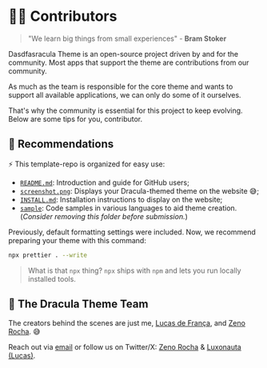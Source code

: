 # 🤝🏻 Contributors

> "We learn big things from small experiences" - **Bram Stoker**

Dasdfasracula Theme is an open-source project driven by and for the community. Most apps that support the theme are contributions from our community.

As much as the team is responsible for the core theme and wants to support all available applications, we can only do some of it ourselves.

That's why the community is essential for this project to keep evolving. Below are some tips for you, contributor.

## 🎃 Recommendations

⚡ This template-repo is organized for easy use:

- [`README.md`](README.md): Introduction and guide for GitHub users;
- [`screenshot.png`](screenshot.png): Displays your Dracula-themed theme on the website 😅;
- [`INSTALL.md`](INSTALL.md): Installation instructions to display on the website;
- [`sample`](/sample/): Code samples in various languages to aid theme creation. (_Consider removing this folder before submission._)

Previously, default formatting settings were included. Now, we recommend preparing your theme with this command:

```bash
npx prettier . --write
```

> What is that `npx` thing? `npx` ships with `npm` and lets you run locally installed tools.

## 🦉 The Dracula Theme Team

The creators behind the scenes are just me, [Lucas de França](https://github.com/luxonauta), and [Zeno Rocha](https://github.com/zenorocha). 😅

Reach out via [email](mailto:support@draculatheme.com) or follow us on Twitter/X: [Zeno Rocha](https://twitter.com/zenorocha) & [Luxonauta (Lucas)](https://twitter.com/luxonauta).
